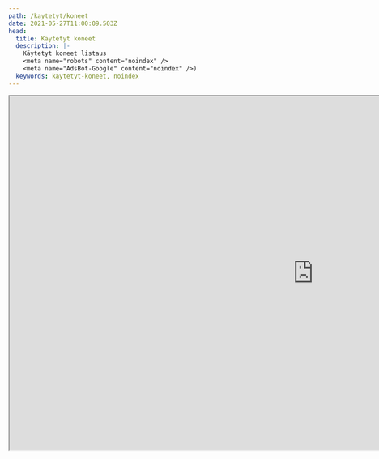 ```yaml
---
path: /kaytetyt/koneet
date: 2021-05-27T11:00:09.503Z
head:
  title: Käytetyt koneet
  description: |-
    Käytetyt koneet listaus
    <meta name="robots" content="noindex" />
    <meta name="AdsBot-Google" content="noindex" />)
  keywords: kaytetyt-koneet, noindex
---
```

<iframe src="https://docs.google.com/spreadsheets/d/e/2PACX-1vQjIFdMirFmLlF7gQ1REsBAOOyojfBgp_yGSfSq3jKF8pXesUfvsbMxVpBhQ71KtjJ5RKkIvjyxAhrY/pubhtml?gid=0&amp;single=true&amp;widget=true&amp;headers=false" style="width:1200px; height:700px;"></iframe>